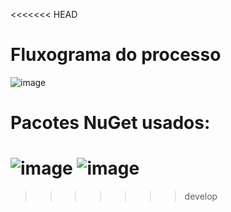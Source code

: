 <<<<<<< HEAD
# Fluxograma do processo
![image](https://github.com/user-attachments/assets/0a6927e8-8afd-4194-99c8-3ea43d7af33c)

# Pacotes NuGet usados:
![image](https://github.com/user-attachments/assets/01989710-dcbb-43f2-8014-8bb0c3bf39a6)
![image](https://github.com/user-attachments/assets/4365f8f2-03e6-425e-9207-aeab5b467693)
=======

>>>>>>> develop

